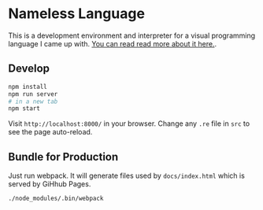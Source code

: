 # Nameless Language

This is a development environment and interpreter for a visual programming language I came up with. [You can read read more about it here.](https://medium.com/@nickretallack/creating-nameless-an-accessible-visual-programming-language-1a8984c5478a).

## Develop

```sh
npm install
npm run server
# in a new tab
npm start
```

Visit `http://localhost:8000/` in your browser. Change any `.re` file in `src` to see the page auto-reload.

## Bundle for Production

Just run webpack. It will generate files used by `docs/index.html` which is served by GiHhub Pages.

```sh
./node_modules/.bin/webpack
```

